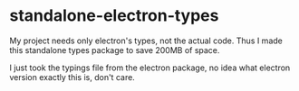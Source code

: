# standalone-electron-types

My project needs only electron's types, not the actual code. Thus I made this standalone types package
to save 200MB of space.

I just took the typings file from the electron package, no idea what electron version exactly this is, don't care.
